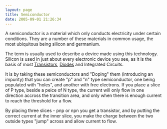 ```yaml
---
layout: page
title: Semiconductor
date: 2005-09-01 21:26:34
---
```

<p>A semiconductor is a material which only conducts electricity under certain conditions. They are a number of these materials in common usage, the most ubiquitous being silicon and germanium.
</p>
<p>The term is usually used to describe a device made using this technology.
<br/>Silicon is used in just about every electronic device you see, as it is the basis of most <a class="wiki" href="/wiki/transistor.html" title="Transistor">Transistors</a>, <a class="wiki" href="/wiki/diode.html" title="Diode">Diodes</a> and Integrated Circuits.
</p>
<p>It is by taking these semiconductors and "Doping" them (introducing an impurity) that you can create "p" and "n" type semiconductor, one being populated with "holes", and another with free electrons. If you place a slice of P type, beside a peice of N type, the current will only flow in one direction accross the transition area, and only when there is enough current to reach the threshold for a flow.
</p>
<p>By placing three slices - pnp or npn you get a transistor, and by putting the correct current at the inner slice, you make the charge between the two outside types "jump" across and allow current to flow.
</p>
